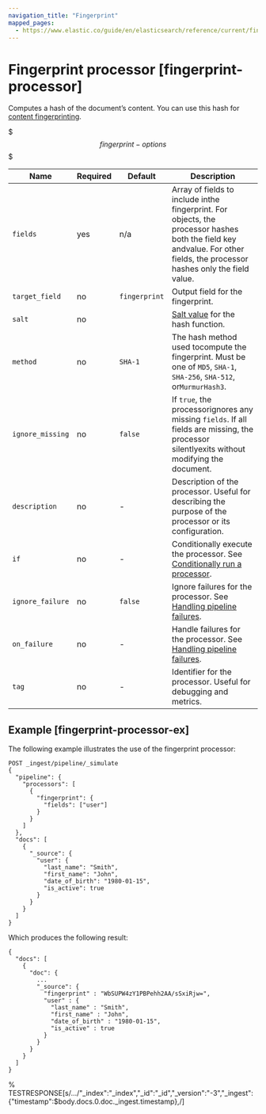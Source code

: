 ```yaml
---
navigation_title: "Fingerprint"
mapped_pages:
  - https://www.elastic.co/guide/en/elasticsearch/reference/current/fingerprint-processor.html
---
```


# Fingerprint processor [fingerprint-processor]


Computes a hash of the document’s content. You can use this hash for [content fingerprinting](https://en.wikipedia.org/wiki/Fingerprint_(computing)).

$$$fingerprint-options$$$

| Name | Required | Default | Description |
| --- | --- | --- | --- |
| `fields` | yes | n/a | Array of fields to include inthe fingerprint. For objects, the processor hashes both the field key andvalue. For other fields, the processor hashes only the field value. |
| `target_field` | no | `fingerprint` | Output field for the fingerprint. |
| `salt` | no | <none> | [Salt value](https://en.wikipedia.org/wiki/Salt_(cryptography)) for the hash function. |
| `method` | no | `SHA-1` | The hash method used tocompute the fingerprint. Must be one of `MD5`, `SHA-1`, `SHA-256`, `SHA-512`, or`MurmurHash3`. |
| `ignore_missing` | no | `false` | If `true`, the processorignores any missing `fields`. If all fields are missing, the processor silentlyexits without modifying the document. |
| `description` | no | - | Description of the processor. Useful for describing the purpose of the processor or its configuration. |
| `if` | no | - | Conditionally execute the processor. See [Conditionally run a processor](docs-content://manage-data/ingest/transform-enrich/ingest-pipelines.md#conditionally-run-processor). |
| `ignore_failure` | no | `false` | Ignore failures for the processor. See [Handling pipeline failures](docs-content://manage-data/ingest/transform-enrich/ingest-pipelines.md#handling-pipeline-failures). |
| `on_failure` | no | - | Handle failures for the processor. See [Handling pipeline failures](docs-content://manage-data/ingest/transform-enrich/ingest-pipelines.md#handling-pipeline-failures). |
| `tag` | no | - | Identifier for the processor. Useful for debugging and metrics. |


## Example [fingerprint-processor-ex]

The following example illustrates the use of the fingerprint processor:

```console
POST _ingest/pipeline/_simulate
{
  "pipeline": {
    "processors": [
      {
        "fingerprint": {
          "fields": ["user"]
        }
      }
    ]
  },
  "docs": [
    {
      "_source": {
        "user": {
          "last_name": "Smith",
          "first_name": "John",
          "date_of_birth": "1980-01-15",
          "is_active": true
        }
      }
    }
  ]
}
```

Which produces the following result:

```console-result
{
  "docs": [
    {
      "doc": {
        ...
        "_source": {
          "fingerprint" : "WbSUPW4zY1PBPehh2AA/sSxiRjw=",
          "user" : {
            "last_name" : "Smith",
            "first_name" : "John",
            "date_of_birth" : "1980-01-15",
            "is_active" : true
          }
        }
      }
    }
  ]
}
```
% TESTRESPONSE[s/.../"_index":"_index","_id":"_id","_version":"-3","_ingest":{"timestamp":$body.docs.0.doc._ingest.timestamp},/]

